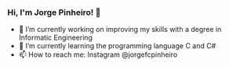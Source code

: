 ### Hi, I'm Jorge Pinheiro! 👋

- 🔭 I’m currently working on improving my skills with a degree in Informatic Engineering 
- 🌱 I’m currently learning the programming language C and C#
- 📫 How to reach me: Instagram @jorgefcpinheiro
